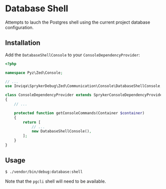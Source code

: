 Database Shell
==============

Attempts to lauch the Postgres shell using the current project database
configuration.

Installation
------------

Add the `DatabaseShellConsole` to your `ConsoleDependencyProvider`:

```php
<?php

namespace Pyz\Zed\Console;

// ...
use Inviqa\SprykerDebug\Zed\Communication\Console\DatabaseShellConsole;

class ConsoleDependencyProvider extends SprykerConsoleDependencyProvider
{
    // ...

    protected function getConsoleCommands(Container $container)
    {
        return [
            // ...
            new DatabaseShellConsole(),
        ];
    }
}
```

Usage
-----

```bash
$ ./vendor/bin/debug:database:shell
```

Note that the `pgcli` shell will need to be available.
